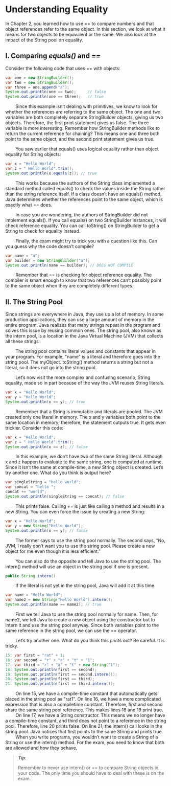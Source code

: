 # Understanding Equality

In Chapter 2, you learned how to use == to compare numbers and that object references
refer to the same object. In this section, we look at what it means for two objects to be
equivalent or the same. We also look at the impact of the String pool on equality.

## I. Comparing *equals()* and *==*

Consider the following code that uses == with objects:

```java
var one = new StringBuilder();
var two = new StringBuilder();
var three = one.append("a");
System.out.println(one == two);     // false
System.out.println(one == three);   // true
```

&emsp;&emsp;
Since this example isn’t dealing with primitives, we know to look for whether the references are referring to the 
same object. The one and two variables are both completely separate StringBuilder objects, giving us two objects. 
Therefore, the first print statement gives us false. The three variable is more interesting. Remember how StringBuilder
methods like to return the current reference for chaining? This means one and three both
point to the same object, and the second print statement gives us true.

&emsp;&emsp;
You saw earlier that equals() uses logical equality rather than object equality for
String objects:

```java
var x = "Hello World";
var z = " Hello World".trim();
System.out.println(x.equals(z)); // true
```

&emsp;&emsp;
This works because the authors of the String class implemented a standard method
called equals() to check the values inside the String rather than the string reference itself.
If a class doesn’t have an equals() method, Java determines whether the references point to
the same object, which is exactly what == does. <br />

&emsp;&emsp;
In case you are wondering, the authors of StringBuilder did not implement equals(). If
you call equals() on two StringBuilder instances, it will check reference equality. You can call
toString() on StringBuilder to get a String to check for equality instead.

&emsp;&emsp;
Finally, the exam might try to trick you with a question like this. Can you guess why the
code doesn’t compile?

```java
var name = "a";
var builder = new StringBuilder("a");
System.out.println(name == builder); // DOES NOT COMPILE
```

&emsp;&emsp;
Remember that == is checking for object reference equality. The compiler is smart enough
to know that two references can’t possibly point to the same object when they are completely different types.

## II. The String Pool

Since strings are everywhere in Java, they use up a lot of memory. In some production applications, they can use a large 
amount of memory in the entire program. Java realizes that
many strings repeat in the program and solves this issue by reusing common ones. The string
pool, also known as the intern pool, is a location in the Java Virtual Machine (JVM) that
collects all these strings. <br />

&emsp;&emsp;
The string pool contains literal values and constants that appear in your program.
For example, "name" is a literal and therefore goes into the string pool. The myObject.
toString() method returns a string but not a literal, so it does not go into the string pool. <br />

&emsp;&emsp;
Let’s now visit the more complex and confusing scenario, String equality, made so in part
because of the way the JVM reuses String literals.

```java
var x = "Hello World";
var y = "Hello World";
System.out.println(x == y); // true
```

&emsp;&emsp;
Remember that a String is immutable and literals are pooled. The JVM created only one
literal in memory. The x and y variables both point to the same location in memory; therefore, the statement 
outputs true. It gets even trickier. Consider this code:

```java
var x = "Hello World";
var z = " Hello World".trim();
System.out.println(x == z); // false
```

&emsp;&emsp;
In this example, we don’t have two of the same String literal. Although x and z happen to evaluate to the same string, one is computed at runtime. Since it isn’t the same at
compile-time, a new String object is created. Let’s try another one. What do you think is
output here?

```java
var singleString = "hello world";
var concat = "hello ";
concat += "world";
System.out.println(singleString == concat); // false
```

&emsp;&emsp;
This prints false. Calling += is just like calling a method and results in a new String.
You can even force the issue by creating a new String:

```java
var x = "Hello World";
var y = new String("Hello World");
System.out.println(x == y); // false
```

&emsp;&emsp;
The former says to use the string pool normally. The second says, “No, JVM, I really
don’t want you to use the string pool. Please create a new object for me even though it is less
efficient.”

&emsp;&emsp;
You can also do the opposite and tell Java to use the string pool. The intern() method will
use an object in the string pool if one is present.

```java
public String intern()
```

&emsp;&emsp;
If the literal is not yet in the string pool, Java will add it at this time.

```java
var name = "Hello World";
var name2 = new String("Hello World").intern();
System.out.println(name == name2); // true
```

&emsp;&emsp;
First we tell Java to use the string pool normally for name. Then, for name2, we tell
Java to create a new object using the constructor but to intern it and use the string pool
anyway. Since both variables point to the same reference in the string pool, we can use the
== operator.

&emsp;&emsp;
Let’s try another one. What do you think this prints out? Be careful. It is tricky.

```java
15: var first = "rat" + 1;
16: var second = "r" + "a" + "t" + "1";
17: var third = "r" + "a" + "t" + new String("1");
18: System.out.println(first == second);
19: System.out.println(first == second.intern());
20: System.out.println(first == third);
21: System.out.println(first == third.intern());
```

&emsp;&emsp;
On line 15, we have a compile-time constant that automatically gets placed in the string
pool as "rat1". On line 16, we have a more complicated expression that is also a compiletime constant. Therefore, first and second share the same string pool reference. This
makes lines 18 and 19 print true. <br />
&emsp;&emsp;
On line 17, we have a String constructor. This means we no longer have a compile-time
constant, and third does not point to a reference in the string pool. Therefore, line 20 prints
false. On line 21, the intern() call looks in the string pool. Java notices that first points to the
same String and prints true. <br />
&emsp;&emsp;
When you write programs, you wouldn’t want to create a String of a String or use
the intern() method. For the exam, you need to know that both are allowed and how
they behave.

> **_Tip_**: <br />
> 
> Remember to never use intern() or == to compare String objects in
your code. The only time you should have to deal with these is on the
exam.
